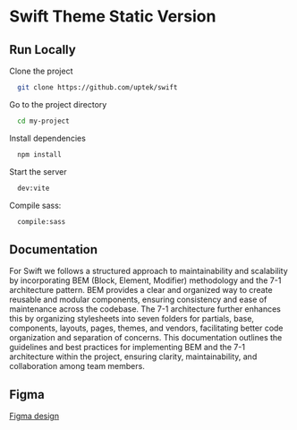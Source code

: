 
# Swift Theme Static Version

## Run Locally

Clone the project

```bash
  git clone https://github.com/uptek/swift
```

Go to the project directory

```bash
  cd my-project
```

Install dependencies

```bash
  npm install
```

Start the server

```bash
  dev:vite
```

Compile sass:

```bash
  compile:sass
```
## Documentation

For Swift we follows a structured approach to maintainability and scalability by incorporating BEM (Block, Element, Modifier) methodology and the 7-1 architecture pattern. BEM provides a clear and organized way to create reusable and modular components, ensuring consistency and ease of maintenance across the codebase. The 7-1 architecture further enhances this by organizing stylesheets into seven folders for partials, base, components, layouts, pages, themes, and vendors, facilitating better code organization and separation of concerns. This documentation outlines the guidelines and best practices for implementing BEM and the 7-1 architecture within the project, ensuring clarity, maintainability, and collaboration among team members.


## Figma

[Figma design](https://www.figma.com/file/tqChhOMXOrpXPRafjxL51S/Swift-theme-Uptek?type=design&node-id=247%3A28132&mode=dev&t=Aw6XuEeVABV1hN2n-1)

